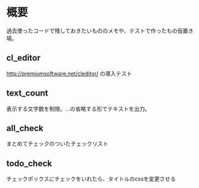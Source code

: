 # 概要
過去使ったコードで残しておきたいもののメモや、テストで作ったもの仮置き場。

## cl_editor
http://premiumsoftware.net/cleditor/
の導入テスト

## text_count
表示する文字数を制限。…の省略する形でテキストを出力。

## all_check
まとめてチェックのついたチェックリスト

## todo_check
チェックボックスにチェックをいれたら、タイトルのcssを変更させる

